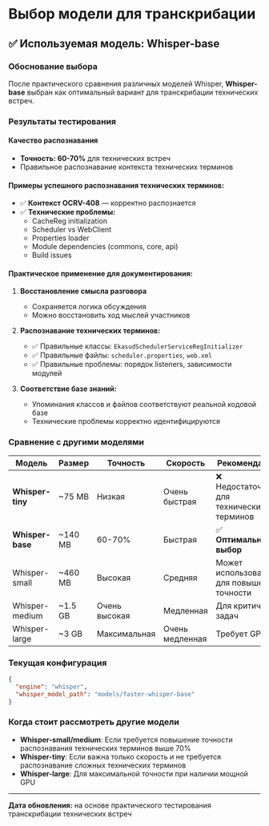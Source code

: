 # Выбор модели для транскрибации

## ✅ Используемая модель: Whisper-base

### Обоснование выбора

После практического сравнения различных моделей Whisper, **Whisper-base** выбран как оптимальный вариант для транскрибации технических встреч.

### Результаты тестирования

#### Качество распознавания
- **Точность: 60-70%** для технических встреч
- Правильное распознавание контекста технических терминов

#### Примеры успешного распознавания технических терминов:
- ✅ **Контекст OCRV-408** — корректно распознается
- ✅ **Технические проблемы:**
  - CacheReg initialization
  - Scheduler vs WebClient
  - Properties loader
  - Module dependencies (commons, core, api)
  - Build issues

#### Практическое применение для документирования:

1. **Восстановление смысла разговора**
   - Сохраняется логика обсуждения
   - Можно восстановить ход мыслей участников

2. **Распознавание технических терминов:**
   - ✅ Правильные классы: `EkasudSchedulerServiceRegInitializer`
   - ✅ Правильные файлы: `scheduler.properties`, `web.xml`
   - ✅ Правильные проблемы: порядок listeners, зависимости модулей

3. **Соответствие базе знаний:**
   - Упоминания классов и файлов соответствуют реальной кодовой базе
   - Технические проблемы корректно идентифицируются

### Сравнение с другими моделями

| Модель | Размер | Точность | Скорость | Рекомендация |
|--------|--------|----------|----------|--------------|
| **Whisper-tiny** | ~75 MB | Низкая | Очень быстрая | ❌ Недостаточно для технических терминов |
| **Whisper-base** | ~140 MB | 60-70% | Быстрая | ✅ **Оптимальный выбор** |
| Whisper-small | ~460 MB | Высокая | Средняя | Может использоваться для повышения точности |
| Whisper-medium | ~1.5 GB | Очень высокая | Медленная | Для критичных задач |
| Whisper-large | ~3 GB | Максимальная | Очень медленная | Требует GPU |

### Текущая конфигурация

```json
{
  "engine": "whisper",
  "whisper_model_path": "models/faster-whisper-base"
}
```

### Когда стоит рассмотреть другие модели

- **Whisper-small/medium**: Если требуется повышение точности распознавания технических терминов выше 70%
- **Whisper-tiny**: Если важна только скорость и не требуется распознавание сложных технических терминов
- **Whisper-large**: Для максимальной точности при наличии мощной GPU

---

**Дата обновления:** на основе практического тестирования транскрибации технических встреч

